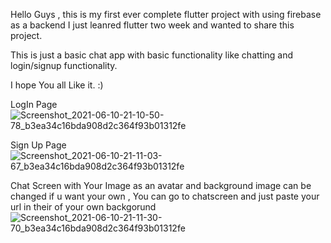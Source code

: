 

Hello Guys , this is my first ever complete flutter project with using firebase as a backend
I just leanred flutter two week and wanted to share this project.


This is just a basic chat app with basic functionality like chatting and login/signup functionality.

I hope You all Like it. :)

LogIn Page 
![Screenshot_2021-06-10-21-10-50-78_b3ea34c16bda908d2c364f93b01312fe](https://user-images.githubusercontent.com/64303401/121555439-a3c88300-ca30-11eb-9a11-3b5969f5927a.png)

Sign Up Page
![Screenshot_2021-06-10-21-11-03-67_b3ea34c16bda908d2c364f93b01312fe](https://user-images.githubusercontent.com/64303401/121555451-a5924680-ca30-11eb-8fad-8a9f2f8cdc84.png)

Chat Screen with Your Image as an avatar and background image can be changed if u want your own , You can go to chatscreen and just paste your url in their of your own backgorund
![Screenshot_2021-06-10-21-11-30-70_b3ea34c16bda908d2c364f93b01312fe](https://user-images.githubusercontent.com/64303401/121555458-a7f4a080-ca30-11eb-9e3f-63967e3ae0ba.png)

